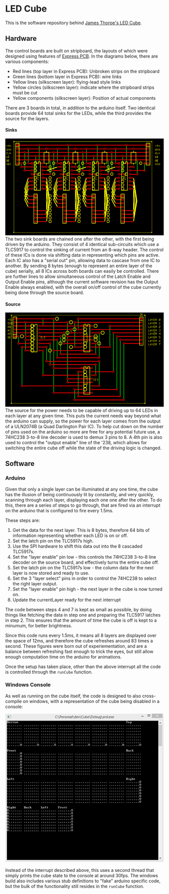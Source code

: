 # LED Cube
This is the software repository behind [James Thorpe's LED Cube](https://www.youtube.com/watch?v=mR4xdvMhIeU).

## Hardware

The control boards are built on stripboard, the layouts of which were designed using features of [Express PCB](https://www.expresspcb.com/).  In the diagrams below, there are various components:
 - Red lines (top layer in Express PCB): Unbroken strips on the stripboard
 - Green lines (bottom layer in Express PCB): wire links
 - Yellow lines (silkscreen layer): flying-lead style links
 - Yellow circles (silkscreen layer): indicate where the stripboard strips must be cut
 - Yellow components (silkscreen layer): Position of actual components

There are 3 boards in total, in addition to the arduino itself.  Two identical boards provide 64 total sinks for the LEDs, while the third provides the source for the layers.  

#### Sinks
![Sink](docs/sinkboard.png)
The two sink boards are chained one after the other, with the first being driven by the arduino.  They consist of 4 identical sub-circuits which use a TLC5917 to control the sinking of current from an 8-way header.  The control of these ICs is done via shifting data in representing which pins are active.  Each IC also has a "serial out" pin, allowing data to cascase from one IC to another.  By sending 8 bytes (enough to represent an entire layer of the cube) serially, all 8 ICs across both boards can easily be controlled.  There are further lines to allow simultaneous control of the Latch Enable and Output Enable pins, although the current software revision has the Output Enable always enabled, with the overall on/off control of the cube currently being done through the source board.


#### Source
![Source](docs/sourceboard.png)
The source for the power needs to be capable of driving up to 64 LEDs in each layer at any given time.  This puts the current needs way beyond what the arduino can supply, so the power for each layer comes from the output of a ULN2074B (a Quad Darlington Pair IC).  To help cut down on the number of pins used on the arduino so more are free for any potential future use, a 74HC238 3-to-8 line decoder is used to demux 3 pins to 8.  A 4th pin is also used to control the "output enable" line of the '238, which allows for switching the entire cube off while the state of the driving logic is changed.


## Software

### Arduino

Given that only a single layer can be illuminated at any one time, the cube has the illusion of being continuously lit by constantly, and very quickly, scanning through each layer, displaying each one one after the other.  To do this, there are a series of steps to go through, that are fired via an interrupt on the arduino that is configured to fire every 1.5ms.

These steps are:
 1. Get the data for the next layer.  This is 8 bytes, therefore 64 bits of information representing whether each LED is on or off.
 2. Set the latch pin on the TLC5917s high.
 3. Use the SPI hardware to shift this data out into the 8 cascaded TLC5917s.
 4. Set the "layer enable" pin low - this controls the 74HC238 3-to-8 line decoder on the source board, and effectively turns the entire cube off.
 5. Set the latch pin on the TLC5917s low - the column data for the next layer is now stored and ready to use.
 6. Set the 3 "layer select" pins in order to control the 74HC238 to select the right layer output.
 7. Set the "layer enable" pin high - the next layer in the cube is now turned on.
 8. Update the currentLayer ready for the next interrupt

The code between steps 4 and 7 is kept as small as possible, by doing things like fetching the data in step one and preparing the TLC5917 latches in step 2.  This ensures that the amount of time the cube is off is kept to a minumum, for better brightness.

Since this code runs every 1.5ms, it means all 8 layers are displayed over the space of 12ms, and therefore the cube refreshes around 83 times a second.  These figures were born out of experiementation, and are a balance between refreshing fast enough to trick the eyes, but still allow enough computation time on the arduino for animations.

Once the setup has taken place, other than the above interrupt all the code is controlled through the `runCube` function.


### Windows Console

As well as running on the cube itself, the code is designed to also cross-compile on windows, with a representation of the cube being disabled in a console:

![windows](docs/windowsbuild.gif)

Instead of the interrupt described above, this uses a second thread that simply prints the cube state to the console at around 30fps.  The windows build also includes various stub definitions to "fake" arduino specific code, but the bulk of the functionality still resides in the `runCube` function.